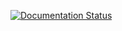 

[![Documentation Status](https://readthedocs.org/projects/sysdl132githubio/badge/?version=latest)](https://sysdl132githubio.readthedocs.io/en/latest/?badge=latest)
      
